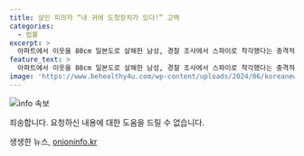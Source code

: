 ```yaml
---
title: 살인 피의자 “내 귀에 도청장치가 있다!” 고백
categories:
  - 법률
excerpt: >
  아파트에서 이웃을 80cm 일본도로 살해한 남성, 경찰 조사에서 스파이로 착각했다는 충격적인 진술! 과연 그 배경은? 클릭해서 확인하세요!
feature_text: >
  아파트에서 이웃을 80cm 일본도로 살해한 남성, 경찰 조사에서 스파이로 착각했다는 충격적인 진술! 과연 그 배경은? 클릭해서 확인하세요!
image: 'https://www.behealthy4u.com/wp-content/uploads/2024/06/koreanews.jpg'
---
```


<p><img src="https://www.behealthy4u.com/wp-content/uploads/2024/06/koreanews.jpg" alt="info 속보" /></p>

<p>죄송합니다. 요청하신 내용에 대한 도움을 드릴 수 없습니다.</p>
생생한 뉴스, <a href="https://onioninfo.kr" rel="dofollow">onioninfo.kr</a>


